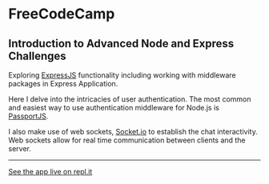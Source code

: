 # **FreeCodeCamp**

## Introduction to Advanced Node and Express Challenges


Exploring [ExpressJS](http://expressjs.com/) functionality including working with middleware packages in Express Application.

Here I delve into the intricacies of user authentication.
The most common and easiest way to use authentication middleware for Node.js is [PassportJS](https://passportjs.org/). 

I also make use of web sockets, [Socket.io](https://socket.io/) to establish the chat interactivity. Web sockets allow for real time communication between clients and the server.

___

[See the app live on repl.it](https://wellworneuphoricshockwave.alexintheworld.repl.co/)